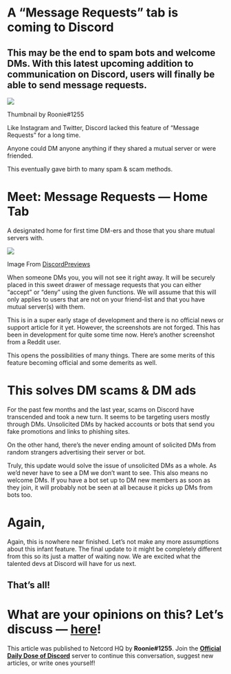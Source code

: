 A “Message Requests” tab is coming to Discord
=============================================

This may be the end to spam bots and welcome DMs. With this latest upcoming addition to communication on Discord, users will finally be able to send message requests.
----------------------------------------------------------------------------------------------------------------------------------------------------------------------

![](https://miro.medium.com/max/1400/1*yYB4TqVhQcZ3sqgwSwo1EA.png)

Thumbnail by Roonie#1255

Like Instagram and Twitter, Discord lacked this feature of “Message Requests” for a long time.

Anyone could DM anyone anything if they shared a mutual server or were friended.

This eventually gave birth to many spam & scam methods.

Meet: Message Requests — Home Tab
=================================

A designated home for first time DM-ers and those that you share mutual servers with.

![](https://miro.medium.com/max/1400/1*4QbVlG-woKslbe4th17u-Q.png)

Image From [DiscordPreviews](https://twitter.com/DiscordPreviews/status/1535326096475955200)

When someone DMs you, you will not see it right away. It will be securely placed in this sweet drawer of message requests that you can either “accept” or “deny” using the given functions. We will assume that this will only applies to users that are not on your friend-list and that you have mutual server(s) with them.

This is in a super early stage of development and there is no official news or support article for it yet. However, the screenshots are not forged. This has been in development for quite some time now. Here’s another screenshot from a Reddit user.

This opens the possibilities of many things. There are some merits of this feature becoming official and some demerits as well.

This solves DM scams & DM ads
=============================

For the past few months and the last year, scams on Discord have transcended and took a new turn. It seems to be targeting users mostly through DMs. Unsolicited DMs by hacked accounts or bots that send you fake promotions and links to phishing sites.

On the other hand, there’s the never ending amount of solicited DMs from random strangers advertising their server or bot.

Truly, this update would solve the issue of unsolicited DMs as a whole. As we’d never have to see a DM we don’t want to see. This also means no welcome DMs. If you have a bot set up to DM new members as soon as they join, it will probably not be seen at all because it picks up DMs from bots too.

Again,
======

Again, this is nowhere near finished. Let’s not make any more assumptions about this infant feature. The final update to it might be completely different from this so its just a matter of waiting now. We are excited what the talented devs at Discord will have for us next.

That’s all!
-----------

What are your opinions on this? Let’s discuss — [here](https://discord.gg/2uS39xhH)!
====================================================================================

This article was published to Netcord HQ by **Roonie#1255**. Join the [**Official Daily Dose of Discord**](https://discord.gg/JjfYGRJ2NN) server to continue this conversation, suggest new articles, or write ones yourself!
